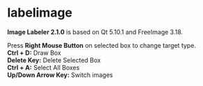# labelimage

<p><b>Image Labeler 2.1.0</b> is based on Qt 5.10.1 and FreeImage 3.18.</p>

<p>
Press <b>Right Mouse Button</b> on selected box to change target type.<br />
<b>Ctrl + D:</b> Draw Box<br />
<b>Delete Key:</b> Delete Selected Box<br />
<b>Ctrl + A:</b> Select All Boxes<br />
<b>Up/Down Arrow Key:</b> Switch images</p>
